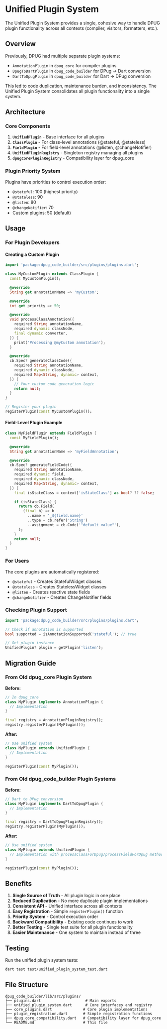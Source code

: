 # Unified Plugin System

The Unified Plugin System provides a single, cohesive way to handle DPUG plugin functionality across all contexts (compiler, visitors, formatters, etc.).

## Overview

Previously, DPUG had multiple separate plugin systems:

- `AnnotationPlugin` in `dpug_core` for compiler plugins
- `DpugToDartPlugin` in `dpug_code_builder` for DPug → Dart conversion
- `DartToDpugPlugin` in `dpug_code_builder` for Dart → DPug conversion

This led to code duplication, maintenance burden, and inconsistency. The Unified Plugin System consolidates all plugin functionality into a single system.

## Architecture

### Core Components

1. **`UnifiedPlugin`** - Base interface for all plugins
2. **`ClassPlugin`** - For class-level annotations (@stateful, @stateless)
3. **`FieldPlugin`** - For field-level annotations (@listen, @changeNotifier)
4. **`UnifiedPluginRegistry`** - Singleton registry managing all plugins
5. **`dpugCorePluginRegistry`** - Compatibility layer for dpug_core

### Plugin Priority System

Plugins have priorities to control execution order:

- `@stateful`: 100 (highest priority)
- `@stateless`: 90
- `@listen`: 80
- `@changeNotifier`: 70
- Custom plugins: 50 (default)

## Usage

### For Plugin Developers

#### Creating a Custom Plugin

```dart
import 'package:dpug_code_builder/src/plugins/plugins.dart';

class MyCustomPlugin extends ClassPlugin {
  const MyCustomPlugin();

  @override
  String get annotationName => 'myCustom';

  @override
  int get priority => 50;

  @override
  void processClassAnnotation({
    required String annotationName,
    required dynamic classNode,
    final dynamic converter,
  }) {
    print('Processing @myCustom annotation');
  }

  @override
  cb.Spec? generateClassCode({
    required String annotationName,
    required dynamic classNode,
    required Map<String, dynamic> context,
  }) {
    // Your custom code generation logic
    return null;
  }
}

// Register your plugin
registerPlugin(const MyCustomPlugin());
```

#### Field-Level Plugin Example

```dart
class MyFieldPlugin extends FieldPlugin {
  const MyFieldPlugin();

  @override
  String get annotationName => 'myFieldAnnotation';

  @override
  cb.Spec? generateFieldCode({
    required String annotationName,
    required dynamic field,
    required dynamic classNode,
    required Map<String, dynamic> context,
  }) {
    final isStateClass = context['isStateClass'] as bool? ?? false;

    if (isStateClass) {
      return cb.Field(
        (final b) => b
          ..name = '_${field.name}'
          ..type = cb.refer('String')
          ..assignment = cb.Code('"default value"'),
      );
    }
    return null;
  }
}
```

### For Users

The core plugins are automatically registered:

- `@stateful` - Creates StatefulWidget classes
- `@stateless` - Creates StatelessWidget classes
- `@listen` - Creates reactive state fields
- `@changeNotifier` - Creates ChangeNotifier fields

### Checking Plugin Support

```dart
import 'package:dpug_code_builder/src/plugins/plugins.dart';

// Check if annotation is supported
bool supported = isAnnotationSupported('stateful'); // true

// Get plugin instance
UnifiedPlugin? plugin = getPlugin('listen');
```

## Migration Guide

### From Old dpug_core Plugin System

**Before:**

```dart
// In dpug_core
class MyPlugin implements AnnotationPlugin {
  // Implementation
}

final registry = AnnotationPluginRegistry();
registry.registerPlugin(MyPlugin());
```

**After:**

```dart
// Use unified system
class MyPlugin extends UnifiedPlugin {
  // Implementation
}

registerPlugin(const MyPlugin());
```

### From Old dpug_code_builder Plugin Systems

**Before:**

```dart
// Dart to DPug conversion
class MyPlugin implements DartToDpugPlugin {
  // Implementation
}

final registry = DartToDpugPluginRegistry();
registry.registerPlugin(MyPlugin());
```

**After:**

```dart
// Use unified system
class MyPlugin extends UnifiedPlugin {
  // Implementation with processClassForDpug/processFieldForDpug methods
}

registerPlugin(const MyPlugin());
```

## Benefits

1. **Single Source of Truth** - All plugin logic in one place
2. **Reduced Duplication** - No more duplicate plugin implementations
3. **Consistent API** - Unified interface across all contexts
4. **Easy Registration** - Simple `registerPlugin()` function
5. **Priority System** - Control execution order
6. **Backward Compatibility** - Existing code continues to work
7. **Better Testing** - Single test suite for all plugin functionality
8. **Easier Maintenance** - One system to maintain instead of three

## Testing

Run the unified plugin system tests:

```bash
dart test test/unified_plugin_system_test.dart
```

## File Structure

```
dpug_code_builder/lib/src/plugins/
├── plugins.dart                    # Main exports
├── unified_plugin_system.dart      # Core interfaces and registry
├── core_plugins.dart              # Core plugin implementations
├── plugin_registration.dart       # Simple registration functions
├── dpug_core_compatibility.dart   # Compatibility layer for dpug_core
└── README.md                      # This file
```
